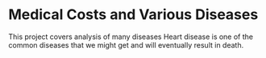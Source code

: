 # Medical Costs and Various Diseases

This project covers analysis of many diseases
Heart disease is one of the common diseases that we might get and will eventually result in death.
